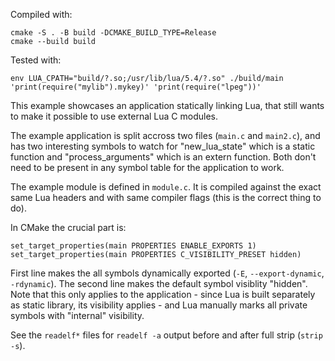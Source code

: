 Compiled with:

    cmake -S . -B build -DCMAKE_BUILD_TYPE=Release
    cmake --build build

Tested with:

    env LUA_CPATH="build/?.so;/usr/lib/lua/5.4/?.so" ./build/main 'print(require("mylib").mykey)' 'print(require("lpeg"))'

This example showcases an application statically linking Lua, that still wants
to make it possible to use external Lua C modules.

The example application is split accross two files (`main.c` and `main2.c`),
and has two interesting symbols to watch for "new_lua_state" which is a static
function and "process_arguments" which is an extern function. Both don't need
to be present in any symbol table for the application to work.

The example module is defined in `module.c`. It is compiled against the exact
same Lua headers and with same compiler flags (this is the correct thing to
do).

In CMake the crucial part is:

    set_target_properties(main PROPERTIES ENABLE_EXPORTS 1)
    set_target_properties(main PROPERTIES C_VISIBILITY_PRESET hidden)

First line makes the all symbols dynamically exported (`-E`,
`--export-dynamic`, `-rdynamic`). The second line makes the default symbol
visiblity "hidden". Note that this only applies to the application - since Lua
is built separately as static library, its visibility applies - and Lua
manually marks all private symbols with "internal" visibility.

See the `readelf*` files for `readelf -a` output before and after full strip
(`strip -s`).
